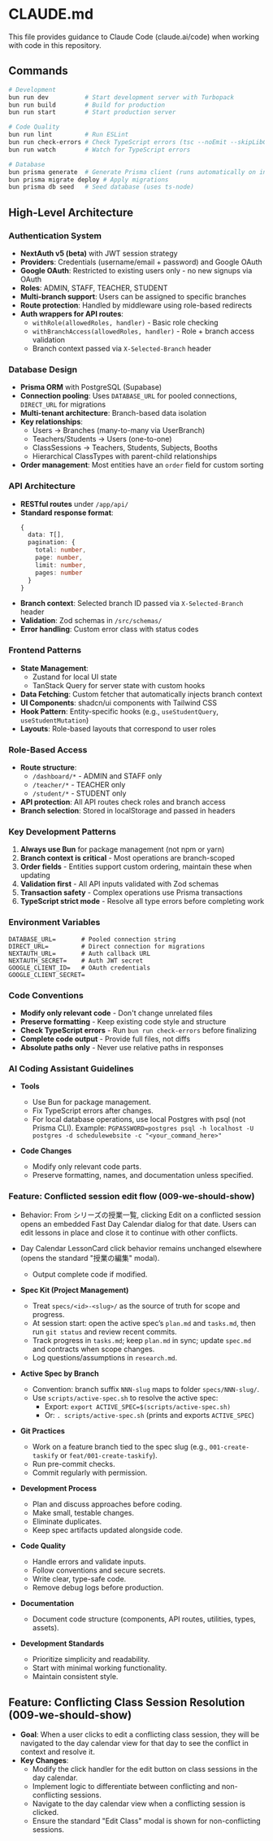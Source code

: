 # CLAUDE.md

This file provides guidance to Claude Code (claude.ai/code) when working with code in this repository.

## Commands

```bash
# Development
bun run dev          # Start development server with Turbopack
bun run build        # Build for production
bun run start        # Start production server

# Code Quality
bun run lint         # Run ESLint
bun run check-errors # Check TypeScript errors (tsc --noEmit --skipLibCheck)
bun run watch        # Watch for TypeScript errors

# Database
bun prisma generate  # Generate Prisma client (runs automatically on install)
bun prisma migrate deploy # Apply migrations
bun prisma db seed   # Seed database (uses ts-node)
```

## High-Level Architecture

### Authentication System

- **NextAuth v5 (beta)** with JWT session strategy
- **Providers**: Credentials (username/email + password) and Google OAuth
- **Google OAuth**: Restricted to existing users only - no new signups via OAuth
- **Roles**: ADMIN, STAFF, TEACHER, STUDENT
- **Multi-branch support**: Users can be assigned to specific branches
- **Route protection**: Handled by middleware using role-based redirects
- **Auth wrappers for API routes**:
  - `withRole(allowedRoles, handler)` - Basic role checking
  - `withBranchAccess(allowedRoles, handler)` - Role + branch access validation
  - Branch context passed via `X-Selected-Branch` header

### Database Design

- **Prisma ORM** with PostgreSQL (Supabase)
- **Connection pooling**: Uses `DATABASE_URL` for pooled connections, `DIRECT_URL` for migrations
- **Multi-tenant architecture**: Branch-based data isolation
- **Key relationships**:
  - Users → Branches (many-to-many via UserBranch)
  - Teachers/Students → Users (one-to-one)
  - ClassSessions → Teachers, Students, Subjects, Booths
  - Hierarchical ClassTypes with parent-child relationships
- **Order management**: Most entities have an `order` field for custom sorting

### API Architecture

- **RESTful routes** under `/app/api/`
- **Standard response format**:
  ```typescript
  {
    data: T[],
    pagination: {
      total: number,
      page: number,
      limit: number,
      pages: number
    }
  }
  ```
- **Branch context**: Selected branch ID passed via `X-Selected-Branch` header
- **Validation**: Zod schemas in `/src/schemas/`
- **Error handling**: Custom error class with status codes

### Frontend Patterns

- **State Management**:
  - Zustand for local UI state
  - TanStack Query for server state with custom hooks
- **Data Fetching**: Custom fetcher that automatically injects branch context
- **UI Components**: shadcn/ui components with Tailwind CSS
- **Hook Pattern**: Entity-specific hooks (e.g., `useStudentQuery`, `useStudentMutation`)
- **Layouts**: Role-based layouts that correspond to user roles

### Role-Based Access

- **Route structure**:
  - `/dashboard/*` - ADMIN and STAFF only
  - `/teacher/*` - TEACHER only
  - `/student/*` - STUDENT only
- **API protection**: All API routes check roles and branch access
- **Branch selection**: Stored in localStorage and passed in headers

### Key Development Patterns

1. **Always use Bun** for package management (not npm or yarn)
2. **Branch context is critical** - Most operations are branch-scoped
3. **Order fields** - Entities support custom ordering, maintain these when updating
4. **Validation first** - All API inputs validated with Zod schemas
5. **Transaction safety** - Complex operations use Prisma transactions
6. **TypeScript strict mode** - Resolve all type errors before completing work

### Environment Variables

```env
DATABASE_URL=       # Pooled connection string
DIRECT_URL=         # Direct connection for migrations
NEXTAUTH_URL=       # Auth callback URL
NEXTAUTH_SECRET=    # Auth JWT secret
GOOGLE_CLIENT_ID=   # OAuth credentials
GOOGLE_CLIENT_SECRET=
```

### Code Conventions

- **Modify only relevant code** - Don't change unrelated files
- **Preserve formatting** - Keep existing code style and structure
- **Check TypeScript errors** - Run `bun run check-errors` before finalizing
- **Complete code output** - Provide full files, not diffs
- **Absolute paths only** - Never use relative paths in responses

### **AI Coding Assistant Guidelines**

- **Tools**
  - Use Bun for package management.
  - Fix TypeScript errors after changes.
  - For local database operations, use local Postgres with psql (not Prisma CLI). Example: `PGPASSWORD=postgres psql -h localhost -U postgres -d schedulewebsite -c "<your_command_here>"`

- **Code Changes**
  - Modify only relevant code parts.
  - Preserve formatting, names, and documentation unless specified.

### Feature: Conflicted session edit flow (009-we-should-show)

- Behavior: From シリーズの授業一覧, clicking Edit on a conflicted session opens an embedded Fast Day Calendar dialog for that date. Users can edit lessons in place and close it to continue with other conflicts.
- Day Calendar LessonCard click behavior remains unchanged elsewhere (opens the standard "授業の編集" modal).
  - Output complete code if modified.

- **Spec Kit (Project Management)**
  - Treat `specs/<id>-<slug>/` as the source of truth for scope and progress.
  - At session start: open the active spec’s `plan.md` and `tasks.md`, then run `git status` and review recent commits.
  - Track progress in `tasks.md`; keep `plan.md` in sync; update `spec.md` and contracts when scope changes.
  - Log questions/assumptions in `research.md`.

- **Active Spec by Branch**
  - Convention: branch suffix `NNN-slug` maps to folder `specs/NNN-slug/`.
  - Use `scripts/active-spec.sh` to resolve the active spec:
    - Export: `export ACTIVE_SPEC=$(scripts/active-spec.sh)`
    - Or: `. scripts/active-spec.sh` (prints and exports `ACTIVE_SPEC`)

- **Git Practices**
  - Work on a feature branch tied to the spec slug (e.g., `001-create-taskify` or `feat/001-create-taskify`).
  - Run pre-commit checks.
  - Commit regularly with permission.

- **Development Process**
  - Plan and discuss approaches before coding.
  - Make small, testable changes.
  - Eliminate duplicates.
  - Keep spec artifacts updated alongside code.

- **Code Quality**
  - Handle errors and validate inputs.
  - Follow conventions and secure secrets.
  - Write clear, type-safe code.
  - Remove debug logs before production.

- **Documentation**
  - Document code structure (components, API routes, utilities, types, assets).

- **Development Standards**
  - Prioritize simplicity and readability.
  - Start with minimal working functionality.
  - Maintain consistent style.

## Feature: Conflicting Class Session Resolution (009-we-should-show)

- **Goal**: When a user clicks to edit a conflicting class session, they will be navigated to the day calendar view for that day to see the conflict in context and resolve it.
- **Key Changes**:
  - Modify the click handler for the edit button on class sessions in the day calendar.
  - Implement logic to differentiate between conflicting and non-conflicting sessions.
  - Navigate to the day calendar view when a conflicting session is clicked.
  - Ensure the standard "Edit Class" modal is shown for non-conflicting sessions.
